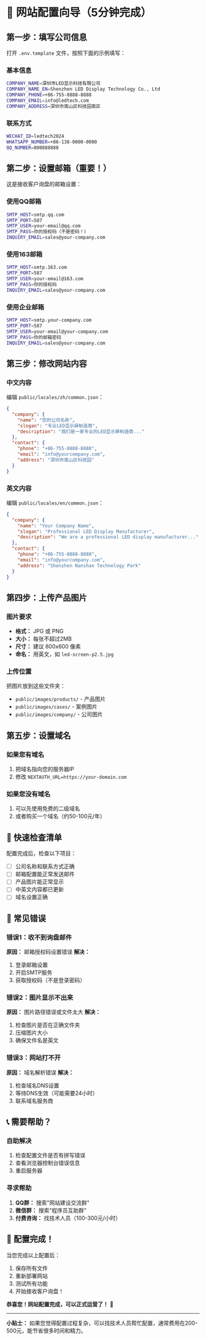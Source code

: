 # 🎯 网站配置向导（5分钟完成）

## 第一步：填写公司信息

打开 `.env.template` 文件，按照下面的示例填写：

### 基本信息
```bash
COMPANY_NAME=深圳市LED显示科技有限公司
COMPANY_NAME_EN=Shenzhen LED Display Technology Co., Ltd
COMPANY_PHONE=+86-755-8888-8888
COMPANY_EMAIL=info@ledtech.com
COMPANY_ADDRESS=深圳市南山区科技园南区
```

### 联系方式
```bash
WECHAT_ID=ledtech2024
WHATSAPP_NUMBER=+86-138-0000-0000
QQ_NUMBER=800888888
```

## 第二步：设置邮箱（重要！）

这是接收客户询盘的邮箱设置：

### 使用QQ邮箱
```bash
SMTP_HOST=smtp.qq.com
SMTP_PORT=587
SMTP_USER=your-email@qq.com
SMTP_PASS=你的授权码（不是密码！）
INQUIRY_EMAIL=sales@your-company.com
```

### 使用163邮箱
```bash
SMTP_HOST=smtp.163.com
SMTP_PORT=587
SMTP_USER=your-email@163.com
SMTP_PASS=你的授权码
INQUIRY_EMAIL=sales@your-company.com
```

### 使用企业邮箱
```bash
SMTP_HOST=smtp.your-company.com
SMTP_PORT=587
SMTP_USER=your-email@your-company.com
SMTP_PASS=你的邮箱密码
INQUIRY_EMAIL=sales@your-company.com
```

## 第三步：修改网站内容

### 中文内容
编辑 `public/locales/zh/common.json`：

```json
{
  "company": {
    "name": "您的公司名称",
    "slogan": "专业LED显示屏制造商",
    "description": "我们是一家专业的LED显示屏制造商..."
  },
  "contact": {
    "phone": "+86-755-8888-8888",
    "email": "info@yourcompany.com",
    "address": "深圳市南山区科技园"
  }
}
```

### 英文内容
编辑 `public/locales/en/common.json`：

```json
{
  "company": {
    "name": "Your Company Name",
    "slogan": "Professional LED Display Manufacturer",
    "description": "We are a professional LED display manufacturer..."
  },
  "contact": {
    "phone": "+86-755-8888-8888",
    "email": "info@yourcompany.com",
    "address": "Shenzhen Nanshan Technology Park"
  }
}
```

## 第四步：上传产品图片

### 图片要求
- **格式：** JPG 或 PNG
- **大小：** 每张不超过2MB
- **尺寸：** 建议 800x600 像素
- **命名：** 用英文，如 `led-screen-p2.5.jpg`

### 上传位置
把图片放到这些文件夹：
- `public/images/products/` - 产品图片
- `public/images/cases/` - 案例图片
- `public/images/company/` - 公司图片

## 第五步：设置域名

### 如果您有域名
1. 把域名指向您的服务器IP
2. 修改 `NEXTAUTH_URL=https://your-domain.com`

### 如果您没有域名
1. 可以先使用免费的二级域名
2. 或者购买一个域名（约50-100元/年）

## 🎯 快速检查清单

配置完成后，检查以下项目：

- [ ] 公司名称和联系方式正确
- [ ] 邮箱配置能正常发送邮件
- [ ] 产品图片能正常显示
- [ ] 中英文内容都已更新
- [ ] 域名设置正确

## 🚨 常见错误

### 错误1：收不到询盘邮件
**原因：** 邮箱授权码设置错误
**解决：** 
1. 登录邮箱设置
2. 开启SMTP服务
3. 获取授权码（不是登录密码）

### 错误2：图片显示不出来
**原因：** 图片路径错误或文件太大
**解决：**
1. 检查图片是否在正确文件夹
2. 压缩图片大小
3. 确保文件名是英文

### 错误3：网站打不开
**原因：** 域名解析错误
**解决：**
1. 检查域名DNS设置
2. 等待DNS生效（可能需要24小时）
3. 联系域名服务商

## 📞 需要帮助？

### 自助解决
1. 检查配置文件是否有拼写错误
2. 查看浏览器控制台错误信息
3. 重启服务器

### 寻求帮助
1. **QQ群：** 搜索"网站建设交流群"
2. **微信群：** 搜索"程序员互助群"
3. **付费咨询：** 找技术人员（100-300元/小时）

## 🎉 配置完成！

当您完成以上配置后：

1. 保存所有文件
2. 重新部署网站
3. 测试所有功能
4. 开始接收客户询盘！

**恭喜您！网站配置完成，可以正式运营了！** 🎊

---

**小贴士：** 如果您觉得配置过程复杂，可以找技术人员帮忙配置，通常费用在200-500元，能节省很多时间和精力。